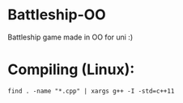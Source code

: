 # Battleship-OO
Battleship game made in OO for uni :) 

# Compiling (Linux):
```find . -name "*.cpp" | xargs g++ -I -std=c++11```
